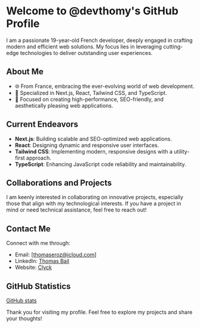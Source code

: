 # Welcome to @devthomy's GitHub Profile

I am a passionate 19-year-old French developer, deeply engaged in crafting modern and efficient web solutions. My focus lies in leveraging cutting-edge technologies to deliver outstanding user experiences.

## About Me

- 🌐 From France, embracing the ever-evolving world of web development.
- 🚀 Specialized in Next.js, React, Tailwind CSS, and TypeScript.
- 🎯 Focused on creating high-performance, SEO-friendly, and aesthetically pleasing web applications.

## Current Endeavors

- **Next.js**: Building scalable and SEO-optimized web applications.
- **React**: Designing dynamic and responsive user interfaces.
- **Tailwind CSS**: Implementing modern, responsive designs with a utility-first approach.
- **TypeScript**: Enhancing JavaScript code reliability and maintainability.

## Collaborations and Projects

I am keenly interested in collaborating on innovative projects, especially those that align with my technological interests. If you have a project in mind or need technical assistance, feel free to reach out!

## Contact Me

Connect with me through:
- Email: [thomaseroz@icloud.com]
- LinkedIn: [Thomas Bail](https://www.linkedin.com/in/thomas-bail-a52512274/)
- Website: [Clyck](https://clyck.fr)

## GitHub Statistics

[GitHub stats](https://github-readme-stats.vercel.app/api?username=devthomy&theme=gruvbox_icons=true)

Thank you for visiting my profile. Feel free to explore my projects and share your thoughts!
